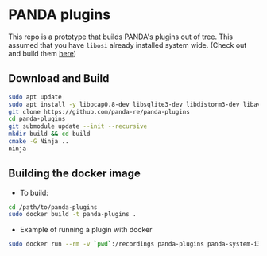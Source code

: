 # PANDA plugins

This repo is a prototype that builds PANDA's plugins out of tree. This assumed that you have `libosi` already installed system wide. (Check out and build them [here](https://github.com/panda-re/libosi/tree/master))

## Download and Build
```bash
sudo apt update
sudo apt install -y libpcap0.8-dev libsqlite3-dev libdistorm3-dev libavro-dev
git clone https://github.com/panda-re/panda-plugins
cd panda-plugins
git submodule update --init --recursive
mkdir build && cd build
cmake -G Ninja ..
ninja
```                                                                      

## Building the docker image

* To build:
```bash
cd /path/to/panda-plugins
sudo docker build -t panda-plugins .
```

* Example of running a plugin with docker
```bash
sudo docker run --rm -v `pwd`:/recordings panda-plugins panda-system-i386 -m 2048 -usbdevice tablet -replay /recordings/win7_32bit-calc -panda process_introspection -os "windows-32-7sp1"
```

